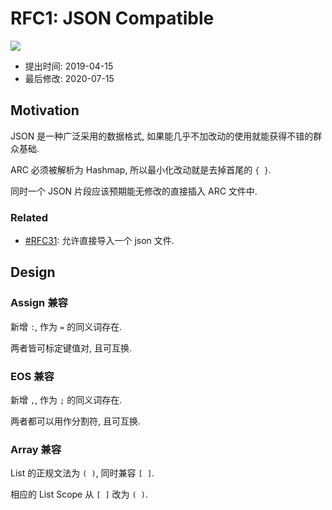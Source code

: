 RFC1: JSON Compatible
=====================
![](https://img.shields.io/badge/State-Adopted-success.svg?style=flat-square)

- 提出时间: 2019-04-15
- 最后修改: 2020-07-15

## Motivation

JSON 是一种广泛采用的数据格式, 如果能几乎不加改动的使用就能获得不错的群众基础.

ARC 必须被解析为 Hashmap, 所以最小化改动就是去掉首尾的 `{ }`.

同时一个 JSON 片段应该预期能无修改的直接插入 ARC 文件中.

### Related

- [#RFC31](RFC31%20-%20Import%20Statement.md): 允许直接导入一个 json 文件.

## Design

### Assign 兼容
新增 `:`, 作为 `=` 的同义词存在.

两者皆可标定键值对, 且可互换.

### EOS 兼容
新增 `,`, 作为 `;` 的同义词存在.

两者都可以用作分割符, 且可互换.

### Array 兼容

List 的正规文法为 `( )`, 同时兼容 `[ ]`.

相应的 List Scope 从 `[ ]` 改为 `( )`.
